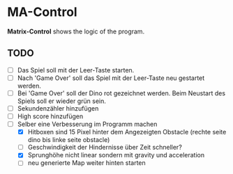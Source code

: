 ﻿# MA-Control

**Matrix-Control** shows the logic of the program.
## TODO
- [ ] Das Spiel soll mit der Leer-Taste starten.
- [ ] Nach 'Game Over' soll das Spiel mit der Leer-Taste neu gestartet werden.
- [ ] Bei 'Game Over' soll der Dino rot gezeichnet werden. Beim Neustart des Spiels soll er wieder grün sein.
- [ ] Sekundenzähler hinzufügen
- [ ] High score hinzufügen
- [ ] Selber eine Verbesserung im Programm machen
	- [x] Hitboxen sind 15 Pixel hinter dem Angezeigten Obstacle (rechte seite dino bis linke seite obstacle)
	- [ ] Geschwindigkeit der Hindernisse über Zeit schneller?
	- [X] Sprunghöhe nicht linear sondern mit gravity und acceleration
	- [ ] neu generierte Map weiter hinten starten